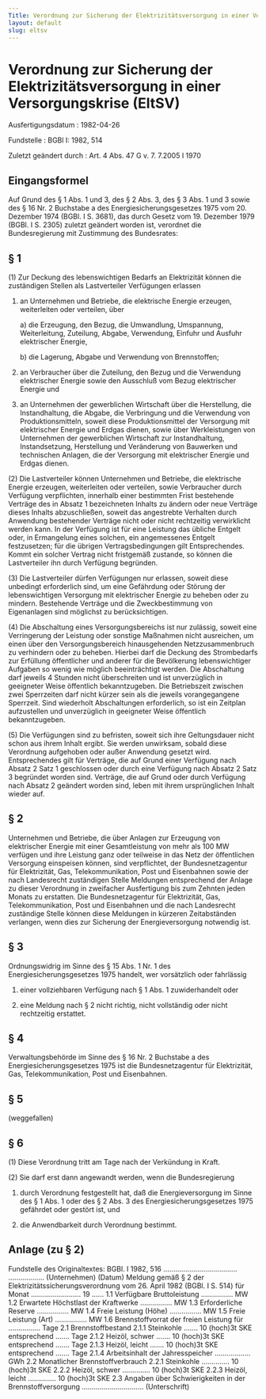 ```yaml
---
Title: Verordnung zur Sicherung der Elektrizitätsversorgung in einer Versorgungskrise
layout: default
slug: eltsv
---
```


# Verordnung zur Sicherung der Elektrizitätsversorgung in einer Versorgungskrise (EltSV)

Ausfertigungsdatum
:   1982-04-26

Fundstelle
:   BGBl I: 1982, 514

Zuletzt geändert durch
:   Art. 4 Abs. 47 G v. 7. 7.2005 I 1970


## Eingangsformel

Auf Grund des § 1 Abs. 1 und 3, des § 2 Abs. 3, des § 3 Abs. 1 und 3
sowie des § 16 Nr. 2 Buchstabe a des Energiesicherungsgesetzes 1975
vom 20. Dezember 1974 (BGBl. I S. 3681), das durch Gesetz vom 19.
Dezember 1979 (BGBl. I S. 2305) zuletzt geändert worden ist, verordnet
die Bundesregierung mit Zustimmung des Bundesrates:


## § 1

(1) Zur Deckung des lebenswichtigen Bedarfs an Elektrizität können die
zuständigen Stellen als Lastverteiler Verfügungen erlassen

1.  an Unternehmen und Betriebe, die elektrische Energie erzeugen,
    weiterleiten oder verteilen, über

    a)  die Erzeugung, den Bezug, die Umwandlung, Umspannung, Weiterleitung,
        Zuteilung, Abgabe, Verwendung, Einfuhr und Ausfuhr elektrischer
        Energie,


    b)  die Lagerung, Abgabe und Verwendung von Brennstoffen;





2.  an Verbraucher über die Zuteilung, den Bezug und die Verwendung
    elektrischer Energie sowie den Ausschluß vom Bezug elektrischer
    Energie und


3.  an Unternehmen der gewerblichen Wirtschaft über die Herstellung, die
    Instandhaltung, die Abgabe, die Verbringung und die Verwendung von
    Produktionsmitteln, soweit diese Produktionsmittel der Versorgung mit
    elektrischer Energie und Erdgas dienen, sowie über Werkleistungen von
    Unternehmen der gewerblichen Wirtschaft zur Instandhaltung,
    Instandsetzung, Herstellung und Veränderung von Bauwerken und
    technischen Anlagen, die der Versorgung mit elektrischer Energie und
    Erdgas dienen.




(2) Die Lastverteiler können Unternehmen und Betriebe, die elektrische
Energie erzeugen, weiterleiten oder verteilen, sowie Verbraucher durch
Verfügung verpflichten, innerhalb einer bestimmten Frist bestehende
Verträge des in Absatz 1 bezeichneten Inhalts zu ändern oder neue
Verträge dieses Inhalts abzuschließen, soweit das angestrebte
Verhalten durch Anwendung bestehender Verträge nicht oder nicht
rechtzeitig verwirklicht werden kann. In der Verfügung ist für eine
Leistung das übliche Entgelt oder, in Ermangelung eines solchen, ein
angemessenes Entgelt festzusetzen; für die übrigen Vertragsbedingungen
gilt Entsprechendes. Kommt ein solcher Vertrag nicht fristgemäß
zustande, so können die Lastverteiler ihn durch Verfügung begründen.

(3) Die Lastverteiler dürfen Verfügungen nur erlassen, soweit diese
unbedingt erforderlich sind, um eine Gefährdung oder Störung der
lebenswichtigen Versorgung mit elektrischer Energie zu beheben oder zu
mindern. Bestehende Verträge und die Zweckbestimmung von Eigenanlagen
sind möglichst zu berücksichtigen.

(4) Die Abschaltung eines Versorgungsbereichs ist nur zulässig, soweit
eine Verringerung der Leistung oder sonstige Maßnahmen nicht
ausreichen, um einen über den Versorgungsbereich hinausgehenden
Netzzusammenbruch zu verhindern oder zu beheben. Hierbei darf die
Deckung des Strombedarfs zur Erfüllung öffentlicher und anderer für
die Bevölkerung lebenswichtiger Aufgaben so wenig wie möglich
beeinträchtigt werden. Die Abschaltung darf jeweils 4 Stunden nicht
überschreiten und ist unverzüglich in geeigneter Weise öffentlich
bekanntzugeben. Die Betriebszeit zwischen zwei Sperrzeiten darf nicht
kürzer sein als die jeweils vorangegangene Sperrzeit. Sind wiederholt
Abschaltungen erforderlich, so ist ein Zeitplan aufzustellen und
unverzüglich in geeigneter Weise öffentlich bekanntzugeben.

(5) Die Verfügungen sind zu befristen, soweit sich ihre Geltungsdauer
nicht schon aus ihrem Inhalt ergibt. Sie werden unwirksam, sobald
diese Verordnung aufgehoben oder außer Anwendung gesetzt wird.
Entsprechendes gilt für Verträge, die auf Grund einer Verfügung nach
Absatz 2 Satz 1 geschlossen oder durch eine Verfügung nach Absatz 2
Satz 3 begründet worden sind. Verträge, die auf Grund oder durch
Verfügung nach Absatz 2 geändert worden sind, leben mit ihrem
ursprünglichen Inhalt wieder auf.


## § 2

Unternehmen und Betriebe, die über Anlagen zur Erzeugung von
elektrischer Energie mit einer Gesamtleistung von mehr als 100 MW
verfügen und ihre Leistung ganz oder teilweise in das Netz der
öffentlichen Versorgung einspeisen können, sind verpflichtet, der
Bundesnetzagentur für Elektrizität, Gas, Telekommunikation, Post und
Eisenbahnen sowie der nach Landesrecht zuständigen Stelle Meldungen
entsprechend der Anlage zu dieser Verordnung in zweifacher
Ausfertigung bis zum Zehnten jeden Monats zu erstatten. Die
Bundesnetzagentur für Elektrizität, Gas, Telekommunikation, Post und
Eisenbahnen und die nach Landesrecht zuständige Stelle können diese
Meldungen in kürzeren Zeitabständen verlangen, wenn dies zur Sicherung
der Energieversorgung notwendig ist.


## § 3

Ordnungswidrig im Sinne des § 15 Abs. 1 Nr. 1 des
Energiesicherungsgesetzes 1975 handelt, wer vorsätzlich oder
fahrlässig

1.  einer vollziehbaren Verfügung nach § 1 Abs. 1 zuwiderhandelt oder


2.  eine Meldung nach § 2 nicht richtig, nicht vollständig oder nicht
    rechtzeitig erstattet.





## § 4

Verwaltungsbehörde im Sinne des § 16 Nr. 2 Buchstabe a des
Energiesicherungsgesetzes 1975 ist die Bundesnetzagentur für
Elektrizität, Gas, Telekommunikation, Post und Eisenbahnen.


## § 5

(weggefallen)


## § 6

(1) Diese Verordnung tritt am Tage nach der Verkündung in Kraft.

(2) Sie darf erst dann angewandt werden, wenn die Bundesregierung

1.  durch Verordnung festgestellt hat, daß die Energieversorgung im Sinne
    des § 1 Abs. 1 oder des § 2 Abs. 3 des Energiesicherungsgesetzes 1975
    gefährdet oder gestört ist, und


2.  die Anwendbarkeit durch Verordnung bestimmt.





## Anlage (zu § 2)

Fundstelle des Originaltextes: BGBl. I 1982, 516
.....................................
..................
(Unternehmen)                                           (Datum)
Meldung
gemäß § 2 der Elektrizitätssicherungsverordnung
vom 26. April 1982 (BGBl. I S. 514)
für Monat ......................... 19 ......
1\.1    Verfügbare Bruttoleistung
................ MW
1\.2    Erwartete Höchstlast der Kraftwerke
................ MW
1\.3    Erforderliche Reserve
................ MW
1\.4    Freie Leistung (Höhe)
................ MW
1\.5    Freie Leistung (Art)
................ MW
1\.6    Brennstoffvorrat der freien Leistung für
................ Tage
2\.1    Brennstoffbestand
2\.1.1  Steinkohle         ....... 10
(hoch)3t SKE    entsprechend ....... Tage
2\.1.2  Heizöl, schwer     ....... 10
(hoch)3t SKE    entsprechend ....... Tage
2\.1.3  Heizöl, leicht     ....... 10
(hoch)3t SKE    entsprechend ....... Tage
2\.1.4  Arbeitsinhalt
der Jahresspeicher .................. GWh
2\.2    Monatlicher Brennstoffverbrauch
2\.2.1  Steinkohle         .............. 10
(hoch)3t SKE
2\.2.2  Heizöl, schwer     .............. 10
(hoch)3t SKE
2\.2.3  Heizöl, leicht     .............. 10
(hoch)3t SKE
2\.3    Angaben über Schwierigkeiten in der Brennstoffversorgung
...............................
(Unterschrift)

